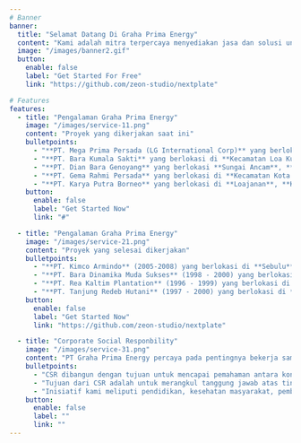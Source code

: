 ```yaml
---
# Banner
banner:
  title: "Selamat Datang Di Graha Prima Energy"
  content: "Kami adalah mitra terpercaya menyediakan jasa dan solusi untuk operasional pertambangan. Jelajahi profil perusahaan, proyek-proyek unggulan, dan peluang karir bersama kami."
  image: "/images/banner2.gif"
  button:
    enable: false
    label: "Get Started For Free"
    link: "https://github.com/zeon-studio/nextplate"

# Features
features:
  - title: "Pengalaman Graha Prima Energy"
    image: "/images/service-11.png"
    content: "Proyek yang dikerjakan saat ini"
    bulletpoints:
      - "**PT. Mega Prima Persada (LG International Corp)** yang berlokasi di **Kecamatan Loa Kulu**, **Kutai Kartanegara**, **Kalimantan Timur** dengan lingkup pekerjaan **Overburden using PC 1250-8** dan **HD 465-7R**, **Stock Pile rental Heavy equipment services**, dan **Road Maintenance**."
      - "**PT. Bara Kumala Sakti** yang berlokasi di **Kecamatan Loa Kulu**, **Kutai Kartanegara**, **Kalimantan Timur** dengan lingkup pekerjaan **Overburden using PC 800** dan **HD 465-7R**, **Coal Mining**, dan **Heavy Equipment Rental.**"
      - "**PT. Dian Bara Genoyang** yang berlokasi **Sungai Ancam**, **Bulungan**, **Kalimantan Timur** dengan lingkup pekerjaan **Overburden**, **Coal Mining**, **Coal Houling**, **Road Maintenance**, dan **Heavy Equipment Rental.**"
      - "**PT. Gema Rahmi Persada** yang berlokasi di **Kecamatan Kota Bangun**, **Kutai Kartanegara** dengan lingkup pekerjaan **Heavy Equipment Rental for stock pile services.**"
      - "**PT. Karya Putra Borneo** yang berlokasi di **Loajanan**, **Kutai Kartanegara**, **Kalimantan Timur** dengan lingkup pekerjaan **Overburden Coal Mining**, **Coal Houling**, **Road Maintenance**, dan **Heavy Equipment Rental.**"
    button:
      enable: false
      label: "Get Started Now"
      link: "#"

  - title: "Pengalaman Graha Prima Energy"
    image: "/images/service-21.png"
    content: "Proyek yang selesai dikerjakan"
    bulletpoints:
      - "**PT. Kimco Armindo** (2005-2008) yang berlokasi di **Sebulu**, **Kabupaten Kutai Kartanegara**, **Kalimantan Timur** dengan lingkup pekerjaan **Overburden.**"
      - "**PT. Bara Dinamika Muda Sukses** (1998 - 2000) yang berlokasi di **Tarakan**, **Kalimantan Timur** dengan lingkup pekerjaan **Heavy Equipement Rental.**"
      - "**PT. Rea Kaltim Plantation** (1996 - 1999) yang berlokasi di **Kembang Janggut**, **Kutai Kartanegara**, **Kalimantan Timur** dengan lingkup pekerjaan **Land Clearing** dan **Heavy Equipment Rental.**"
      - "**PT. Tanjung Redeb Hutani** (1997 - 2000) yang berlokasi di **Desa Sambarata**, **Berau**, **Kalimantan Timur** dengan lingkup pekerjaan **Land Clearing** dan **Heavy Equipment Rental.**"
    button:
      enable: false
      label: "Get Started Now"
      link: "https://github.com/zeon-studio/nextplate"

  - title: "Corporate Social Responbility"
    image: "/images/service-31.png"
    content: "PT Graha Prima Energy percaya pada pentingnya bekerja sama dengan masyarakat sekitar melalui inisiatif Corporate Social Responsibility (CSR)."
    bulletpoints:
      - "CSR dibangun dengan tujuan untuk mencapai pemahaman antara kontraktor dan masyarakat yang tinggal di sekitar daerah operasi, serta membantu masyarakat untuk menjadi lebih mandiri melalui kemitraan."
      - "Tujuan dari CSR adalah untuk merangkul tanggung jawab atas tindakan perusahaan dan mendorong dampak positif melalui kegiatan terhadap lingkungan, konsumen, karyawan, masyarakat, stakeholder dan semua anggota lain dari lingkungan publik."
      - "Inisiatif kami meliputi pendidikan, kesehatan masyarakat, pembangunan ekonomi pedesaan, fasilitas umum dan bantuan bencana. Selain itu, CSR kami berfokus pada mempromosikan secara proaktif kepentingan publik dengan mendorong pertumbuhan dan pembangunan masyarakat."
    button:
      enable: false
      label: ""
      link: ""
---
```

